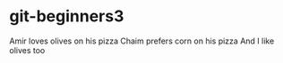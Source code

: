 # git-beginners3
Amir loves olives on his pizza
Chaim prefers corn on his pizza
And I like olives too
